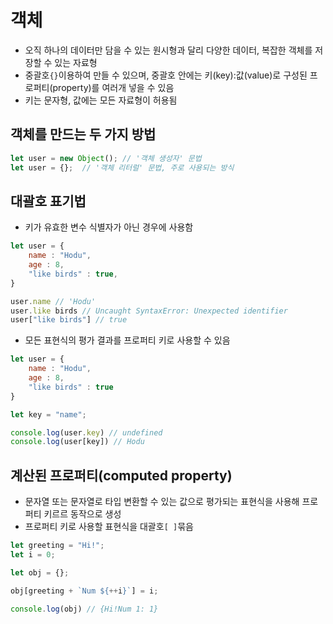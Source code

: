 # **객체**
- 오직 하나의 데이터만 담을 수 있는 원시형과 달리 다양한 데이터, 복잡한 객체를 저장할 수 있는 자료형
- 중괄호`{}`이용하여 만들 수 있으며, 중괄호 안에는 키(key):값(value)로 구성된 프로퍼티(property)를 여러개 넣을 수 있음
- 키는 문자형, 값에는 모든 자료형이 허용됨

## 객체를 만드는 두 가지 방법
```js
let user = new Object(); // '객체 생성자' 문법
let user = {};  // '객체 리터럴' 문법, 주로 사용되는 방식
```

## **대괄호 표기법**
- 키가 유효한 변수 식별자가 아닌 경우에 사용함
```js
let user = {
    name : "Hodu",
    age : 8,
    "like birds" : true,
}

user.name // 'Hodu'
user.like birds // Uncaught SyntaxError: Unexpected identifier
user["like birds"] // true
```
- 모든 표현식의 평가 결과를 프로퍼티 키로 사용할 수 있음
```js
let user = {
    name : "Hodu",
    age : 8,
    "like birds" : true
}

let key = "name";

console.log(user.key) // undefined
console.log(user[key]) // Hodu
```

## **계산된 프로퍼티(computed property)**
- 문자열 또는 문자열로 타입 변환할 수 있는 값으로 평가되는 표현식을 사용해 프로퍼티 키르르 동작으로 생성
- 프로퍼티 키로 사용할 표현식을 대괄호`[ ]`묶음
```js
let greeting = "Hi!";
let i = 0;

let obj = {};

obj[greeting + `Num ${++i}`] = i;

console.log(obj) // {Hi!Num 1: 1}
```